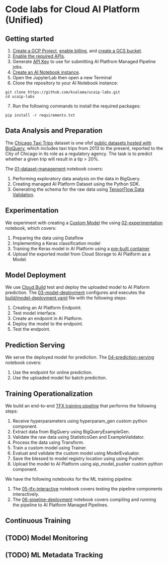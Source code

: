 # Code labs for Cloud AI Platform (Unified)

## Getting started

1. [Create a GCP Project](https://cloud.google.com/resource-manager/docs/creating-managing-projects#console), [enable billing](https://cloud.google.com/billing/docs/how-to/modify-project), and [create a GCS bucket](https://cloud.google.com/storage/docs/creating-buckets).
2. [Enable the required APIs](https://cloud.google.com/endpoints/docs/openapi/enable-api).
3. Generate [API Key](https://cloud.google.com/docs/authentication/api-keys) to use for submitting AI Platfrom Managed Pipeline jobs.
4. [Create an AI Notebook instance](https://cloud.google.com/ai-platform/notebooks/docs/create-new).
5. Open the JupyterLab then open a new Terminal
6. Clone the repository to your AI Notebook instance:
```
git clone https://github.com/ksalama/ucaip-labs.git
cd ucaip-labs
```
7. Run the following commands to install the required packages:
```
pip install -r requirements.txt
```

## Data Analysis and Preparation

The [Chicago Taxi Trips](https://pantheon.corp.google.com/marketplace/details/city-of-chicago-public-data/chicago-taxi-trips) dataset is one ofof [public datasets hosted with BigQuery](https://cloud.google.com/bigquery/public-data/), which includes taxi trips from 2013 to the present, reported to the City of Chicago in its role as a regulatory agency. The task is to predict whether a given trip will result in a tip > 20%.

The [01-dataset-management](01-dataset-management.ipynb) notebook covers:
1. Performing exploratory data analysis on the data in BigQuery.
2. Creating managed AI Platform Dataset using the Python SDK.
3. Generating the schema for the raw data using [TensorFlow Data Validation](https://www.tensorflow.org/tfx/guide/tfdv).


## Experimentation

We experiment with creating a [Custom Model](https://cloud.google.com/ai-platform-unified/docs/training/create-model-custom-training) the using [02-experimentation](02-experimentation.ipynb) notebook, which covers:
1. Preparing the data using Dataflow
2. Implementing a Keras classification model
3. Training the Keras model in AI Platform using a [pre-built container](https://cloud.google.com/ai-platform-unified/docs/training/pre-built-containers)
4. Upload the exported model from Cloud Storage to AI Platform as a Model.

## Model Deployment
We use [Cloud Build](https://cloud.google.com/build) test and deploy the uploaded model to AI Plaform prediction.
The [03-model-deployment](03-model-deployment.ipynb) configures and executes the [build/model-deployment.yaml](build/model-deployment.yaml)
file with the following steps:
1. Creating an AI Platform Endpoint.
2. Test model interface.
3. Create an endpoint in AI Platform.
4. Deploy the model to the endpoint.
5. Test the endpoint.

## Prediction Serving

We serve the deployed model for prediction. 
The [04-prediction-serving](04-prediction-serving.ipynb) notebook covers:

1. Use the endpoint for online prediction.
2. Use the uploaded model for batch prediciton.

## Training Operationalization

We build an end-to-end [TFX training pipeline](tfx_pipline) that performs the following steps:
1. Receive hyperparameters using hyperparam_gen custom python component.
2. Extract data from BigQuery using BigQueryExampleGen.
3. Validate the raw data using StatisticsGen and ExampleValidator.
4. Process the data using Transform.
5. Train a custom model using Trainer.
6. Evaluat and validate the custom model using ModelEvaluator.
7. Save the blessed to model registry location using using Pusher.
8. Upload the model to AI Platform using aip_model_pusher custom python component.

We have the following notebooks for the ML training pipeline:
1. The [05-tfx-interactive](05-tfx-interactive.ipynb) notebook covers testing the pipeline components interactively.
2. The [06-pipeline-deployment](06-pipeline-deployment.ipynb) notebook covers compiling and running the pipeline to AI Platform Managed Pipelines.

## Continuous Training

## (TODO) Model Monitoring

## (TODO) ML Metadata Tracking




